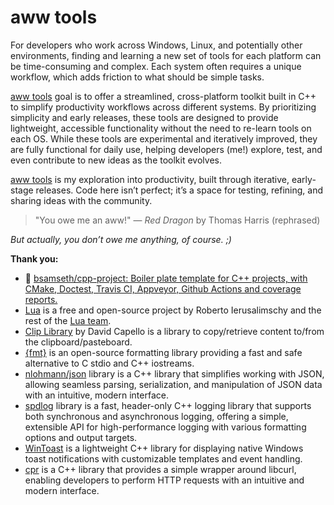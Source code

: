# aww tools

For developers who work across Windows, Linux, and potentially other environments, finding and learning a new set of tools for each platform can be time-consuming and complex. 
Each system often requires a unique workflow, which adds friction to what should be simple tasks.

[aww tools](https://github.com/dzharii/awwtools) goal is to offer a streamlined, cross-platform toolkit built in C++ to simplify productivity workflows across different systems. 
By prioritizing simplicity and early releases, these tools are designed to provide lightweight, accessible functionality without the need to re-learn tools on each OS. 
While these tools are experimental and iteratively improved, they are fully functional for daily use, helping developers (me!) explore, test, and even contribute to new ideas as the toolkit evolves.

[aww tools](https://github.com/dzharii/awwtools) is my exploration into productivity, built through iterative, early-stage releases. 
Code here isn’t perfect; it’s a space for testing, refining, and sharing ideas with the community.

> "You owe me an aww!"
> — *Red Dragon* by Thomas Harris (rephrased)

*But actually, you don’t owe me anything, of course. ;)*



**Thank you:**

- 💖 [bsamseth/cpp-project: Boiler plate template for C++ projects, with CMake, Doctest, Travis CI, Appveyor, Github Actions and coverage reports.](https://github.com/bsamseth/cpp-project)
- [Lua](https://www.lua.org/) is a free and open-source project by Roberto Ierusalimschy and the rest of the [Lua team](https://www.lua.org/authors.html).
- [Clip Library](https://github.com/dacap/clip) by David Capello is a library to copy/retrieve content to/from the clipboard/pasteboard.
- [{fmt}](https://github.com/fmtlib/fmt) is an open-source formatting library providing a fast and safe alternative to C stdio and C++ iostreams.
- [nlohmann/json](https://github.com/nlohmann/json) library is a C++ library that simplifies working with JSON, allowing seamless parsing, serialization, and manipulation of JSON data with an intuitive, modern interface.
- [spdlog](https://github.com/gabime/spdlog) library is a fast, header-only C++ logging library that supports both synchronous and asynchronous logging, offering a simple, extensible API for high-performance logging with various formatting options and output targets.
- [WinToast](https://github.com/mohabouje/WinToast) is a lightweight C++ library for displaying native Windows toast notifications with customizable templates and event handling.
- [cpr](https://github.com/libcpr/cpr) is a C++ library that provides a simple wrapper around libcurl, enabling developers to perform HTTP requests with an intuitive and modern interface.
